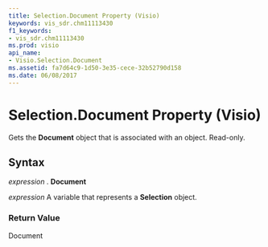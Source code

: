 ```yaml
---
title: Selection.Document Property (Visio)
keywords: vis_sdr.chm11113430
f1_keywords:
- vis_sdr.chm11113430
ms.prod: visio
api_name:
- Visio.Selection.Document
ms.assetid: fa7d64c9-1d50-3e35-cece-32b52790d158
ms.date: 06/08/2017
---
```



# Selection.Document Property (Visio)

Gets the **Document** object that is associated with an object. Read-only.


## Syntax

 _expression_ . **Document**

 _expression_ A variable that represents a **Selection** object.


### Return Value

Document



